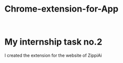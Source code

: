 # Chrome-extension-for-App
<br>
<h1>My internship task no.2</h1>
<p>I created the extension for the website of ZippiAi</p>